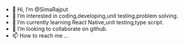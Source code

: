 - 👋 Hi, I’m @SimaRajput
- 👀 I’m interested in coding,developing,unit testing,problem solving.
- 🌱 I’m currently learning React Native,unit testing,type script.
- 💞️ I’m looking to collaborate on github.
- 📫 How to reach me ...

<!---
SimaRajput/SimaRajput is a ✨ special ✨ repository because its `README.md` (this file) appears on your GitHub profile.
You can click the Preview link to take a look at your changes.
--->
